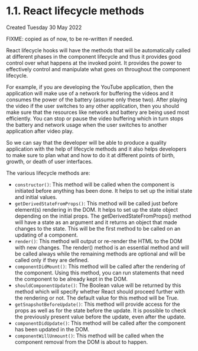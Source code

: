 # 1.1. React lifecycle methods
Created Tuesday 30 May 2022

FIXME: copied as of now, to be re-written if needed.

React lifecycle hooks will have the methods that will be automatically called at different phases in the component lifecycle and thus it provides good control over what happens at the invoked point. It provides the power to effectively control and manipulate what goes on throughout the component lifecycle.

For example, if you are developing the YouTube application, then the application will make use of a network for buffering the videos and it consumes the power of the battery (assume only these two). After playing the video if the user switches to any other application, then you should make sure that the resources like network and battery are being used most efficiently. You can stop or pause the video buffering which in turn stops the battery and network usage when the user switches to another application after video play.

So we can say that the developer will be able to produce a quality application with the help of lifecycle methods and it also helps developers to make sure to plan what and how to do it at different points of birth, growth, or death of user interfaces.

The various lifecycle methods are:

- `constructor()`: This method will be called when the component is initiated before anything has been done. It helps to set up the initial state and initial values.
- `getDerivedStateFromProps()`: This method will be called just before element(s) rendering in the DOM. It helps to set up the state object depending on the initial props. The getDerivedStateFromProps() method will have a state as an argument and it returns an object that made changes to the state. This will be the first method to be called on an updating of a component.
- `render()`: This method will output or re-render the HTML to the DOM with new changes. The render() method is an essential method and will be called always while the remaining methods are optional and will be called only if they are defined.
- `componentDidMount()`: This method will be called after the rendering of the component. Using this method, you can run statements that need the component to be already kept in the DOM.
- `shouldComponentUpdate()`: The Boolean value will be returned by this method which will specify whether React should proceed further with the rendering or not. The default value for this method will be True.
- `getSnapshotBeforeUpdate()`: This method will provide access for the props as well as for the state before the update. It is possible to check the previously present value before the update, even after the update.
- `componentDidUpdate()`: This method will be called after the component has been updated in the DOM.
- `componentWillUnmount()`: This method will be called when the component removal from the DOM is about to happen.
